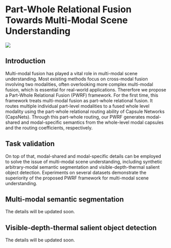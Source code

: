 # Part-Whole Relational Fusion Towards Multi-Modal Scene Understanding



![](./figs/Introduction.png)

## Introduction
Multi-modal fusion has played a vital role in multi-modal scene understanding. Most existing methods focus on cross-modal fusion involving two modalities, often overlooking more complex multi-modal fusion, which is essential for real-world applications. Thererfore we propose a Part-Whole Relational Fusion (PWRF) framework. For the first time, this framework treats multi-modal fusion as part-whole relational fusion. It routes multiple individual part-level modalities to a fused whole level modality using the part-whole relational routing ability of Capsule Networks (CapsNets). Through this part-whole routing, our PWRF generates modal-shared and modal-specific semantics from the whole-level modal capsules and the routing coefficients, respectively. 

## Task validation
On top of that, modal-shared and modal-specific details can be employed to solve the issue of multi-modal scene understanding, including synthetic arbitrary-modal semantic segmentation and visible-depth-thermal salient object detection. Experiments on several datasets demonstrate the superiority of the proposed PWRF framework for multi-modal scene understanding. 

## Multi-modal semantic segmentation
The details will be updated soon.

## Visible-depth-thermal salient object detection
The details will be updated soon.




